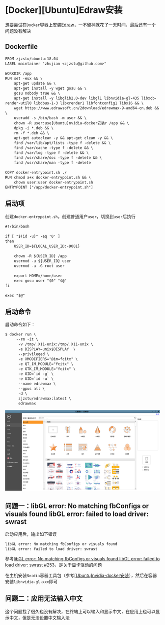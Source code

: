 
# [Docker][Ubuntu]Edraw安装

想要尝试在`Docker`容器上安装[Edraw](https://www.edrawsoft.cn/lp/edraw.html?renqun_youhua=1877794)，一不留神就花了一天时间，最后还有一个问题没有解决

## Dockerfile

```
FROM zjzstu/ubuntu:18.04
LABEL maintainer "zhujian <zjzstu@github.com>"

WORKDIR /app
RUN set -eux && \
	apt-get update && \
	apt-get install -y wget gosu && \
	gosu nobody true && \
    apt-get install -y libglib2.0-dev libgl1 libnvidia-gl-435 libxcb-render-util0 libdbus-1-3 libxrender1 libfontconfig1 libxi6 && \
    wget https://www.edrawsoft.cn/2download/edrawmax-9-amd64-cn.deb && \
    useradd -s /bin/bash -m user && \
    chown -R user:use[Ubuntu]nvidia-docker安装r /app && \
    dpkg -i *.deb && \
    rm -f *.deb && \
    apt-get autoclean -y && apt-get clean -y && \
	find /var/lib/apt/lists -type f -delete && \
	find /var/cache -type f -delete && \
	find /var/log -type f -delete && \
	find /usr/share/doc -type f -delete && \
	find /usr/share/man -type f -delete

COPY docker-entrypoint.sh ./
RUN chmod a+x docker-entrypoint.sh && \
	chown user:user docker-entrypoint.sh
ENTRYPOINT ["/app/docker-entrypoint.sh"]
```

## 启动项

创建`docker-entrypoint.sh`，创建普通用户`user`，切换到`user`后执行

```
#!/bin/bash

if [ "$(id -u)" -eq '0' ]
then
    USER_ID=${LOCAL_USER_ID:-9001}
 
    chown -R ${USER_ID} /app
    usermod -u ${USER_ID} user
    usermod -a -G root user
 
    export HOME=/home/user
    exec gosu user "$0" "$@"
fi

exec "$@"
```

## 启动命令

启动命令如下：

```
$ docker run \
     --rm -it \
      -v /tmp/.X11-unix:/tmp/.X11-unix \
      -e DISPLAY=unix$DISPLAY  \
      --privileged \
      -e XMODIFIERS="@im=fcitx" \
      -e QT_IM_MODULE="fcitx" \
      -e GTK_IM_MODULE="fcitx" \
      -e GID=`id -g` \
      -e UID=`id -u` \
      --name edrawmax \
      --gpus all \
      -d \
      zjzstu/edrawmax:latest \
      edrawmax
```

![](./imgs/edrawmax.png)

## 问题一：libGL error: No matching fbConfigs or visuals found libGL error: failed to load driver: swrast

启动应用后，输出如下错误

```
libGL error: No matching fbConfigs or visuals found 
libGL error: failed to load driver: swrast
```

参考[libGL error: No matching fbConfigs or visuals found libGL error: failed to load driver: swrast #253](https://github.com/jessfraz/dockerfiles/issues/253)，是关于显卡驱动的问题

在主机安装`Nvidia`容器工具包（参考[[Ubuntu]nvidia-docker安装](../advanced/[Ubuntu]nvidia-docker安装.md)），然后在容器安装`libnvidia-gl-xxx`即可

## 问题二：应用无法输入中文

这个问题找了很久也没有解决，在终端上可以输入和显示中文，在应用上也可以显示中文，但是无法设置中文输入法
